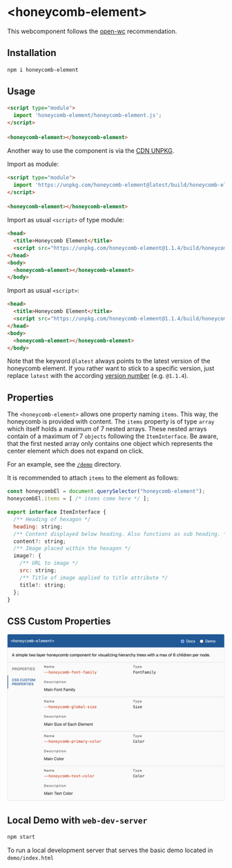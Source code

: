 # \<honeycomb-element>

This webcomponent follows the [open-wc](https://github.com/open-wc/open-wc) recommendation.

## Installation
```bash
npm i honeycomb-element
```

## Usage
```html
<script type="module">
  import 'honeycomb-element/honeycomb-element.js';
</script>

<honeycomb-element></honeycomb-element>
```
Another way to use the component is via the [CDN UNPKG](https://unpkg.com/browse/honeycomb-element@latest/).

Import as module:
```html
<script type="module">
  import 'https://unpkg.com/honeycomb-element@latest/build/honeycomb-element.bundled.js';
</script>

<honeycomb-element></honeycomb-element>
```

Import as usual `<script>` of type module:
```html
<head>
  <title>Honeycomb Element</title>
  <script src="https://unpkg.com/honeycomb-element@1.1.4/build/honeycomb-element.bundled.js" type="module"></script>
</head>
<body>
  <honeycomb-element></honeycomb-element>
</body>
```

Import as usual `<script>`:
```html
<head>
  <title>Honeycomb Element</title>
  <script src="https://unpkg.com/honeycomb-element@1.1.4/build/honeycomb-element.bundled.js"></script>
</head>
<body>
  <honeycomb-element></honeycomb-element>
</body>
```

Note that the keyword `@latest` always points to the latest version of the honeycomb element. If you rather want to stick to a specific version, just replace `latest`
with the according [version number](https://unpkg.com/browse/honeycomb-element@latest/) (e.g. `@1.1.4`).

## Properties
The `<honeycomb-element>` allows one property naming `items`. This way, the honeycomb is provided with content.
The `items` property is of type `array` which itself holds a maximum of 7 nested arrays. These nested arrays contain
of a maximum of 7 `objects` following the `ItemInterface`. Be aware, that the first nested array only contains one object
which represents the center element which does not expand on click.

For an example, see the [`/demo`](./demo) directory.

It is recommended to attach `items` to the element as follows:

```js
const honeycombEl = document.querySelector("honeycomb-element");
honeycombEl.items = [ /* items come here */ ];
```

```js
export interface ItemInterface {
  /** Heading of hexagon */
  heading: string;
  /** Content displayed below heading. Also functions as sub heading. */
  content?: string;
  /** Image placed within the hexagon */
  image?: {
    /** URL to image */
    src: string;
    /** Title of image applied to title attribute */
    title?: string;
  };
}
```

## CSS Custom Properties
![CSS Custom Properties](./css-custom-properties.png)

## Local Demo with `web-dev-server`
```bash
npm start
```
To run a local development server that serves the basic demo located in `demo/index.html`
